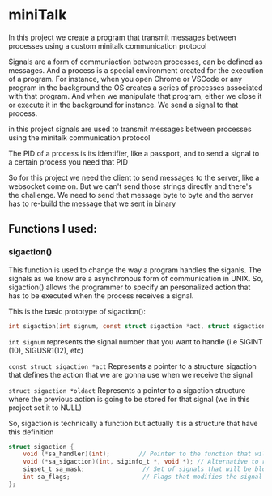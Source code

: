 # miniTalk
In this project we create a program that transmit messages between processes using a custom minitalk communication protocol

Signals are a form of communiaction between processes, can be defined as messages. And a process is a special environment created for the execution of a program. For instance, when you open Chrome or VSCode or any program in the background the OS creates a series of processes associated with that program. And when we manipulate that program, either we close it or execute it in the background for instance. We send a signal to that process. 

in this project signals are used to transmit messages between processes using the minitalk communication protocol

The PID of a process is its identifier, like a passport, and to send a signal to a certain process you need that PID

So for this project we need the client to send messages to the server, like a websocket come on. But we can't send those strings directly and there's the challenge. We need to send that message byte to byte and the server has to re-build the message that we sent in binary

## Functions I used:

### sigaction()
This function is used to change the way a program handles the siganls. The signals as we know are a asynchronous form of communication in UNIX. So, sigaction() allows the programmer to specify an personalized action that has to be executed when the process receives a signal. 

This is the basic prototype of sigaction():

```c
int sigaction(int signum, const struct sigaction *act, struct sigaction *oldact)
```
<code>int signum</code> represents the signal number that you want to handle (i.e SIGINT (10), SIGUSR1(12), etc)

<code>const struct sigaction *act</code> Represents a pointer to a structure sigaction that defines the action that we are gonna use when we receive the signal

<code>struct sigaction *oldact</code> Represents a pointer to a sigaction structure where the previous action is going to be stored for that signal (we in this project set it to NULL)

So, sigaction is technically a function but actually it is a structure that have this definition

```c
struct sigaction {
    void (*sa_handler)(int);        // Pointer to the function that will handle the signal
    void (*sa_sigaction)(int, siginfo_t *, void *); // Alternative to receive aditional info
    sigset_t sa_mask;                // Set of signals that will be blocked during the signal handling
    int sa_flags;                    // Flags that modifies the signal behaviour
};
```
